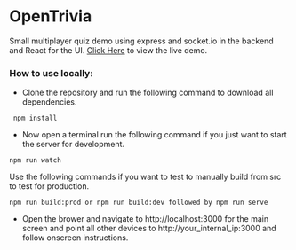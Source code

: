 # OpenTrivia
Small multiplayer quiz demo using express and socket.io in the backend and React for the UI. [Click Here](https://opentrivia.herokuapp.com/) to view the live demo. 

### How to use locally:

* Clone the repository and run the following command to download all dependencies.
```
 npm install
```
* Now open a terminal run the following command if you just want to start the server for development.
```
npm run watch
```
Use the following commands if you want to test to manually build from src to test for production.
```
npm run build:prod or npm run build:dev followed by npm run serve
```
* Open the brower and navigate to http://localhost:3000 for the main screen and point all other devices to http://your_internal_ip:3000 and follow onscreen instructions.

